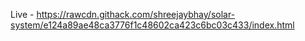 Live - https://rawcdn.githack.com/shreejaybhay/solar-system/e124a89ae48ca3776f1c48602ca423c6bc03c433/index.html
